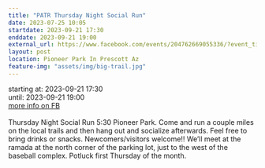 ```yaml
---
title: "PATR Thursday Night Social Run"
date: 2023-07-25 10:05
startdate: 2023-09-21 17:30
enddate: 2023-09-21 19:00
external_url: https://www.facebook.com/events/204762669055336/?event_time_id=204762712388665
layout: post
location: Pioneer Park In Prescott Az
feature-img: "assets/img/big-trail.jpg"
---
```


starting at: 2023-09-21 17:30<br>until: 2023-09-21 19:00<br><a href="https://www.facebook.com/events/204762669055336/?event_time_id=204762712388665">more info on FB</a><br><br>Thursday Night Social Run 5&#58;30 Pioneer Park.  Come and run a couple miles on the local trails and then hang out and socialize afterwards.  Feel free to bring drinks or snacks. Newcomers/visitors welcome!!  We’ll meet at the ramada at the north corner of the parking lot, just to the west of the baseball complex.  Potluck first Thursday of the month.<br>
  <br>
  
